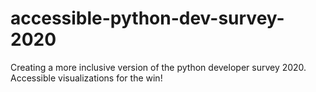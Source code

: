 # accessible-python-dev-survey-2020
Creating a more inclusive version of the python developer survey 2020. Accessible visualizations for the win!
